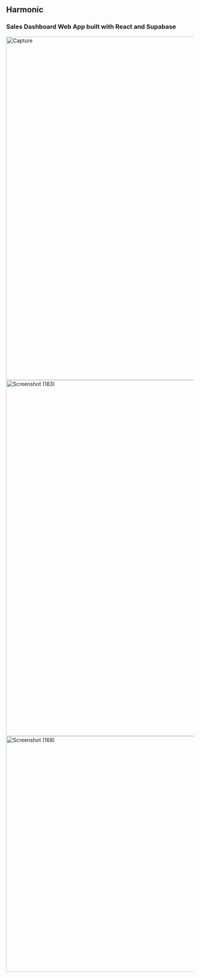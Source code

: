 ## Harmonic
### Sales Dashboard Web App built with React and Supabase

<img width="928" height="923" alt="Capture" src="https://github.com/user-attachments/assets/6b8ba4f6-f75d-4648-bcde-d68041fb902a" />


<img width="1920" height="957" alt="Screenshot (183)" src="https://github.com/user-attachments/assets/5bf7a996-0bc1-4b83-b56f-76560be73b8d" />


<img width="1296" height="634" alt="Screenshot (168)" src="https://github.com/user-attachments/assets/80fde4cc-9b77-47b6-82ae-fd5527b7e15b" />


